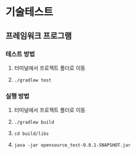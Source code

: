 # 기술테스트
## 프레임워크 프로그램

### 테스트 방법
1. 터미널에서 프로젝트 폴더로 이동
2. ~~~
   ./gradlew test 
   ~~~

### 실행 방법
1. 터미널에서 프로젝트 폴더로 이동
2. ~~~
   ./gradlew build
   ~~~
3. ~~~
   cd build/libs
   ~~~
4. ~~~
   java -jar opensource_test-0.0.1-SNAPSHOT.jar
   ~~~



